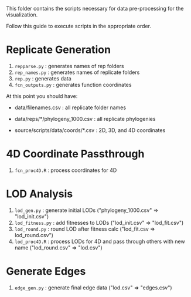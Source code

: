 This folder contains the scripts necessary for data pre-processing for the visualization. 

Follow this guide to execute scripts in the appropriate order.


# Replicate Generation
1. `repparse.py` : generates names of rep folders
2. `rep_names.py` : generates names of replicate folders
3. `rep.py` : generates data
4. `fcn_outputs.py` : generates function coordinates

At this point you should have:
- data/filenames.csv : all replicate folder names
- data/reps/*/phylogeny_1000.csv : all replicate phylogenies

- source/scripts/data/coords/*.csv : 2D, 3D, and 4D coordinates

# 4D Coordinate Passthrough 
1. `fcn_proc4D.R` : process coordinates for 4D
# LOD Analysis
1. `lod_gen.py` : generate initial LODs ("phylogeny_1000.csv" => "lod_init.csv")
2. `lod_fitness.py` : add fitnesses to LODs ("lod_init.csv" => "lod_fit.csv")
3. `lod_round.py` : round LOD after fitness calc ("lod_fit.csv => lod_round.csv")
4. `lod_proc4D.R` : process LODs for 4D and pass through others with new name ("lod_round.csv" => "lod.csv")

# Generate Edges
1. `edge_gen.py` : generate final edge data ("lod.csv" => "edges.csv")